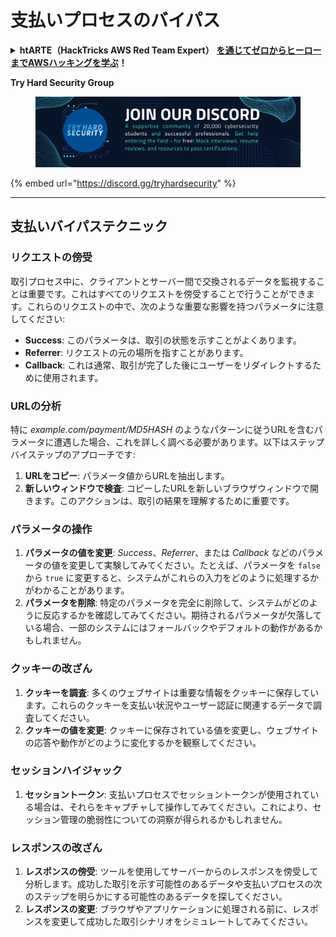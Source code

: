 # 支払いプロセスのバイパス

<details>

<summary><strong>htARTE（HackTricks AWS Red Team Expert）</strong> <a href="https://training.hacktricks.xyz/courses/arte"><strong>を通じてゼロからヒーローまでAWSハッキングを学ぶ</strong></a><strong>！</strong></summary>

HackTricks をサポートする他の方法:

* **HackTricks で企業を宣伝したい**または**HackTricks をPDFでダウンロードしたい**場合は、[**SUBSCRIPTION PLANS**](https://github.com/sponsors/carlospolop)をチェックしてください！
* [**公式PEASS＆HackTricksスウェグ**](https://peass.creator-spring.com)を入手する
* [**The PEASS Family**](https://opensea.io/collection/the-peass-family)を発見し、独占的な[**NFTs**](https://opensea.io/collection/the-peass-family)のコレクションを見る
* **💬 [Discordグループ](https://discord.gg/hRep4RUj7f)**に参加するか、[telegramグループ](https://t.me/peass)に参加するか、**Twitter** 🐦で**フォロー**する [**@carlospolopm**](https://twitter.com/hacktricks_live)**。**
* **ハッキングトリックを共有するには、** [**HackTricks**](https://github.com/carlospolop/hacktricks)と[**HackTricks Cloud**](https://github.com/carlospolop/hacktricks-cloud)のGitHubリポジトリにPRを提出してください。

</details>

**Try Hard Security Group**

<figure><img src="../.gitbook/assets/telegram-cloud-document-1-5159108904864449420.jpg" alt=""><figcaption></figcaption></figure>

{% embed url="https://discord.gg/tryhardsecurity" %}

***

## 支払いバイパステクニック

### リクエストの傍受
取引プロセス中に、クライアントとサーバー間で交換されるデータを監視することは重要です。これはすべてのリクエストを傍受することで行うことができます。これらのリクエストの中で、次のような重要な影響を持つパラメータに注意してください:

- **Success**: このパラメータは、取引の状態を示すことがよくあります。
- **Referrer**: リクエストの元の場所を指すことがあります。
- **Callback**: これは通常、取引が完了した後にユーザーをリダイレクトするために使用されます。

### URLの分析
特に _example.com/payment/MD5HASH_ のようなパターンに従うURLを含むパラメータに遭遇した場合、これを詳しく調べる必要があります。以下はステップバイステップのアプローチです:

1. **URLをコピー**: パラメータ値からURLを抽出します。
2. **新しいウィンドウで検査**: コピーしたURLを新しいブラウザウィンドウで開きます。このアクションは、取引の結果を理解するために重要です。

### パラメータの操作
1. **パラメータの値を変更**: _Success_、_Referrer_、または _Callback_ などのパラメータの値を変更して実験してみてください。たとえば、パラメータを `false` から `true` に変更すると、システムがこれらの入力をどのように処理するかがわかることがあります。
2. **パラメータを削除**: 特定のパラメータを完全に削除して、システムがどのように反応するかを確認してみてください。期待されるパラメータが欠落している場合、一部のシステムにはフォールバックやデフォルトの動作があるかもしれません。

### クッキーの改ざん
1. **クッキーを調査**: 多くのウェブサイトは重要な情報をクッキーに保存しています。これらのクッキーを支払い状況やユーザー認証に関連するデータで調査してください。
2. **クッキーの値を変更**: クッキーに保存されている値を変更し、ウェブサイトの応答や動作がどのように変化するかを観察してください。

### セッションハイジャック
1. **セッショントークン**: 支払いプロセスでセッショントークンが使用されている場合は、それらをキャプチャして操作してみてください。これにより、セッション管理の脆弱性についての洞察が得られるかもしれません。

### レスポンスの改ざん
1. **レスポンスの傍受**: ツールを使用してサーバーからのレスポンスを傍受して分析します。成功した取引を示す可能性のあるデータや支払いプロセスの次のステップを明らかにする可能性のあるデータを探してください。
2. **レスポンスの変更**: ブラウザやアプリケーションに処理される前に、レスポンスを変更して成功した取引シナリオをシミュレートしてみてください。

